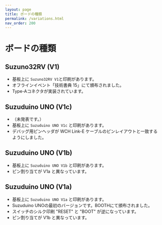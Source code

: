 ```yaml
---
layout: page
title: ボードの種類
permalink: /variations.html
nav_order: 200
---
```



# ボードの種類

## Suzuno32RV (V1)

 - 基板上に `Suzuno32RV V1`と印刷があります。
 - オフラインイベント「技術書典 15」にて頒布されました。
 - Type-Aコネクタが実装されています。


## Suzuduino UNO (V1c)

 - （未発表です。）
 - 基板上に `Suzuduino UNO V1c` と印刷があります。
 - デバッグ用ピンヘッダが WCH Link-E ケーブルのピンレイアウトと一致するようにしました。


## Suzuduino UNO (V1b)

 - 基板上に `Suzuduino UNO V1b` と印刷があります。
 - ピン割り当てが V1a と異なっています。


## Suzuduino UNO (V1a)

- 基板上に `Suzuduino UNO V1a` と印刷があります。
- Suzuduino UNOの最初のバージョンです。BOOTHにて頒布されました。
- スイッチのシルク印刷 "RESET" と "BOOT" が逆になっています。
- ピン割り当てが V1b と異なっています。
